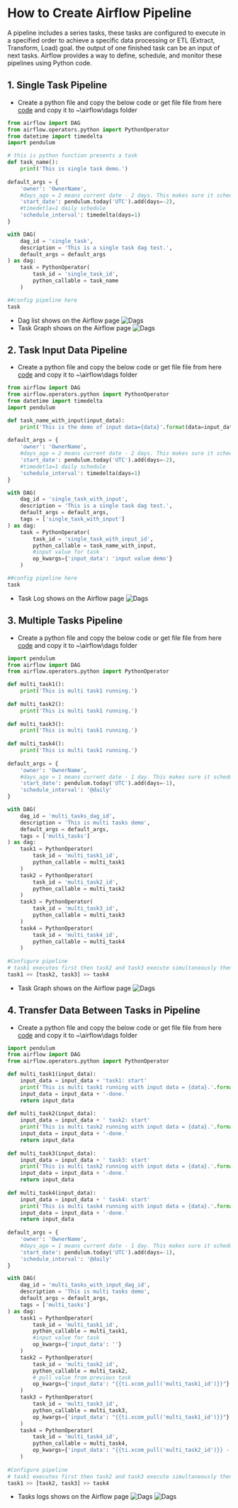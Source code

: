 # How to Create Airflow Pipeline
A pipeline includes a series tasks, these tasks are configured to execute in a specified order to achieve a specific data processing or ETL (Extract, Transform, Load) goal. the output of one finished task can be an input of next tasks. Airflow provides a way to define, schedule, and monitor these pipelines using Python code.
## 1. Single Task Pipeline
* Create a python file and copy the below code or get file file from here [code](/airflow_pipeline/single_task.py) and copy it to ~\airflow\dags folder
```python
from airflow import DAG
from airflow.operators.python import PythonOperator
from datetime import timedelta
import pendulum

# this is python function presents a task
def task_name():
    print('This is single task demo.')
    
default_args = {
    'owner': 'OwnerName',
    #days_ago = 2 means current date - 2 days. This makes sure it schedule correctly to current day
    'start_date': pendulum.today('UTC').add(days=-2),
    #timedetla=1 daily schedule
    'schedule_interval': timedelta(days=1)
}

with DAG(
    dag_id = 'single_task',
    description = 'This is a single task dag test.',
    default_args = default_args
) as dag:
    task = PythonOperator(
        task_id = 'single_task_id',
        python_callable = task_name
    )

##config pipeline here
task
```
* Dag list shows on the Airflow page
![Dags](/assets/images/single_task_dag.png)
* Task Graph shows on the Airflow page
![Dags](/assets/images/single_task.png)
## 2. Task Input Data Pipeline
* Create a python file and copy the below code or get file file from here [code](/airflow_pipeline/single_task_with_input_data.py) and copy it to ~\airflow\dags folder
```python
from airflow import DAG
from airflow.operators.python import PythonOperator
from datetime import timedelta
import pendulum

def task_name_with_input(input_data):
    print('This is the demo of input data={data}'.format(data=input_data))
    
default_args = {
    'owner': 'OwnerName',
    #days_ago = 2 means current date - 2 days. This makes sure it schedule correctly to current day
    'start_date': pendulum.today('UTC').add(days=-2),
    #timedetla=1 daily schedule
    'schedule_interval': timedelta(days=1)
}

with DAG(
    dag_id = 'single_task_with_input',
    description = 'This is a single task dag test.',
    default_args = default_args,
    tags = ['single_task_with_input']
) as dag:
    task = PythonOperator(
        task_id = 'single_task_with_input_id',
        python_callable = task_name_with_input,
        #input value for task
        op_kwargs={'input_data': 'input value demo'}
    )

##config pipeline here
task
```
* Task Log shows on the Airflow page
![Dags](/assets/images/single_task_with_input.png)
## 3. Multiple Tasks Pipeline
* Create a python file and copy the below code or get file file from here [code](/airflow_pipeline/multi_tasks.py) and copy it to ~\airflow\dags folder
```python
import pendulum
from airflow import DAG
from airflow.operators.python import PythonOperator

def multi_task1():
    print('This is multi task1 running.')
    
def multi_task2():
    print('This is multi task1 running.')
    
def multi_task3():
    print('This is multi task1 running.')
    
def multi_task4():
    print('This is multi task1 running.')
    
default_args = {
    'owner': 'OwnerName',
    #days_ago = 1 means current date - 1 day. This makes sure it schedule correctly to current day
    'start_date': pendulum.today('UTC').add(days=-1),
    'schedule_interval': '@daily'
}

with DAG(
    dag_id = 'multi_tasks_dag_id',
    description = 'This is multi tasks demo',
    default_args = default_args,
    tags = ['multi_tasks']
) as dag:
    task1 = PythonOperator(
        task_id = 'multi_task1_id',
        python_callable = multi_task1
    )
    task2 = PythonOperator(
        task_id = 'multi_task2_id',
        python_callable = multi_task2
    )
    task3 = PythonOperator(
        task_id = 'multi_task3_id',
        python_callable = multi_task3
    )
    task4 = PythonOperator(
        task_id = 'multi_task4_id',
        python_callable = multi_task4
    )
    
#Configure pipeline 
# task1 executes first then task2 and task3 execute simultaneously then task4
task1 >> [task2, task3] >> task4
```
* Task Graph shows on the Airflow page
![Dags](/assets/images/multi_tasks.png)
## 4. Transfer Data Between Tasks in Pipeline
* Create a python file and copy the below code or get file file from here [code](/airflow_pipeline/multi_tasks_with_input_data.py) and copy it to ~\airflow\dags folder
```python
import pendulum
from airflow import DAG
from airflow.operators.python import PythonOperator

def multi_task1(input_data):
    input_data = input_data + 'task1: start'
    print('This is multi task1 running with input data = {data}.'.format(data=input_data))
    input_data = input_data + '-done.'
    return input_data
    
def multi_task2(input_data):
    input_data = input_data + ' task2: start'
    print('This is multi task2 running with input data = {data}.'.format(data=input_data))
    input_data = input_data + '-done.'
    return input_data
    
def multi_task3(input_data):
    input_data = input_data + ' task3: start'
    print('This is multi task2 running with input data = {data}.'.format(data=input_data))
    input_data = input_data + '-done.'
    return input_data
    
def multi_task4(input_data):
    input_data = input_data + ' task4: start'
    print('This is multi task4 running with input data = {data}.'.format(data=input_data))
    input_data = input_data + '-done.'
    return input_data
    
default_args = {
    'owner': 'OwnerName',
    #days_ago = 1 means current date - 1 day. This makes sure it schedule correctly to current day
    'start_date': pendulum.today('UTC').add(days=-1),
    'schedule_interval': '@daily'
}

with DAG(
    dag_id = 'multi_tasks_with_input_dag_id',
    description = 'This is multi tasks demo',
    default_args = default_args,
    tags = ['multi_tasks']
) as dag:
    task1 = PythonOperator(
        task_id = 'multi_task1_id',
        python_callable = multi_task1,
        #input value for task
        op_kwargs={'input_data': ''}
    )
    task2 = PythonOperator(
        task_id = 'multi_task2_id',
        python_callable = multi_task2,
        # pull value from previous task
        op_kwargs={'input_data': "{{ti.xcom_pull('multi_task1_id')}}"}
    )
    task3 = PythonOperator(
        task_id = 'multi_task3_id',
        python_callable = multi_task3,
        op_kwargs={'input_data': "{{ti.xcom_pull('multi_task1_id')}}"}
    )
    task4 = PythonOperator(
        task_id = 'multi_task4_id',
        python_callable = multi_task4,
        op_kwargs={'input_data': "{{ti.xcom_pull('multi_task2_id')}} - {{ti.xcom_pull('multi_task3_id')}}"}
    )
    
#Configure pipeline 
# task1 executes first then task2 and task3 execute simultaneously then task4
task1 >> [task2, task3] >> task4
```
* Tasks logs shows on the Airflow page
![Dags](/assets/images/multi_tasks_log1.png)
![Dags](/assets/images/multi_tasks_log2.png)



